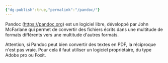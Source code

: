 ```yaml
---
{"dg-publish":true,"permalink":"/pandoc/"}
---
```




Pandoc (https://pandoc.org) est un logiciel libre, développé par John McFarlane qui permet de convertir des fichiers écrits dans une multitude de formats différents vers une multitude d'autres formats. 

Attention, si Pandoc peut bien convertir des textes en PDF, la réciproque n'est pas vraie. 
Pour cela il faut utiliser un logiciel propriétaire, du type Adobe pro ou Foxit. 
